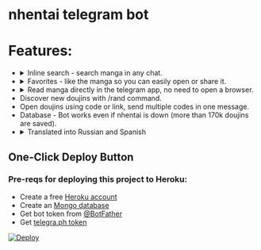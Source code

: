 # nhentai telegram bot

# Features:

- <details>
    <summary>
      Inline search - search manga in any chat.
    </summary>
    <img src="https://i.postimg.cc/N0pMD78j/image.png" alt="Search">
  </details>
- <details>
    <summary>
      Favorites - like the manga so you can easily open or share it.
    </summary>
    <img src="https://i.postimg.cc/Hk0ZyCCj/Screenshot-from-2020-11-22-21-05-13.png" alt="Favorites">
  </details>
- <details>
    <summary>
      Read manga directly in the telegram app, no need to open a browser.
    </summary>
    <img src="https://i.postimg.cc/G36TNCVw/image.png" alt="Instant preview">
  </details>
- Discover new doujins with /rand command.
- Open doujins using code or link, send multiple codes in one message.
- Database - Bot works even if nhentai is down (more than 170k doujins are saved).
- <details>
    <summary>
      Translated into Russian and Spanish
    </summary>
    <img src="https://i.postimg.cc/7Zs7Y2hd/image.png" alt="Language selection">
  </details>

## One-Click Deploy Button

### Pre-reqs for deploying this project to Heroku:

- Create a free [Heroku account](https://signup.heroku.com/)
- Create an [Mongo database](https://docs.atlas.mongodb.com/getting-started/)
- Get bot token from [@BotFather](https://t.me/BotFather)
- Get [telegra.ph token](https://telegra.ph/api#createAccount)

[![Deploy](https://www.herokucdn.com/deploy/button.svg)](https://heroku.com/deploy?template=https://github.com/iamdowner/nhentai-telegram-bot)

